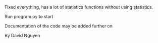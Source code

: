 Fixed everything, has a lot of statistics functions without using statistics.


Run program.py to start

Documentation of the code may be added further on

By David Nguyen
